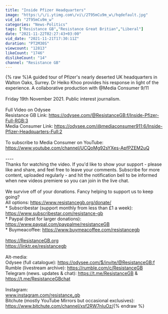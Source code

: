 ```yaml
---
title: "Inside Pfizer Headquarters"
image: "https:\/\/i.ytimg.com\/vi\/2T95mCu9m_w\/hqdefault.jpg"
vid_id: "2T95mCu9m_w"
categories: "News-Politics"
tags: ["Resistance GB","Resistance Great Britian","Liberal"]
date: "2021-11-22T02:27:43+03:00"
vid_date: "2021-11-21T17:30:11Z"
duration: "PT2M30S"
viewcount: "12813"
likeCount: "1746"
dislikeCount: "14"
channel: "Resistance GB"
---
```

{% raw %}A guided tour of Pfizer's nearly deserted UK headquarters in Walton Oaks, Surrey. Dr Heiko Khoo provides his response in light of the experience. A collaborative production with @Media Consumer 9/11 <br /><br />Friday 19th November 2021. Public interest journalism.<br /><br />Full Video on Odysee<br />Resistance GB Link: <a rel="nofollow" target="blank" href="https://odysee.com/@ResistanceGB:f/Inside-Pfizer-Full-RGB:3">https://odysee.com/@ResistanceGB:f/Inside-Pfizer-Full-RGB:3</a><br />Media Consumer Link: <a rel="nofollow" target="blank" href="https://odysee.com/@mediaconsumer911:6/Inside-Pfizer-Headquarters-Full:2">https://odysee.com/@mediaconsumer911:6/Inside-Pfizer-Headquarters-Full:2</a><br /><br />To subscribe to Media Consumer on YouTube: <a rel="nofollow" target="blank" href="https://www.youtube.com/channel/UCQoMg92sYXes-ApfPZEM2uQ">https://www.youtube.com/channel/UCQoMg92sYXes-ApfPZEM2uQ</a><br /><br />----<br />Thanks for watching the video. If you'd like to show your support - please like and share, and feel free to leave your comments. Subscribe for more content, uploaded regularly - and hit the notification bell to be informed when new videos premiere so you can join in the live chat.<br /><br />We survive off of your donations. Fancy helping to support us to keep going?<br />All options: <a rel="nofollow" target="blank" href="https://www.resistancegb.org/donate/">https://www.resistancegb.org/donate/</a><br />* Subscribestar (support monthly from less than £1 a week): <a rel="nofollow" target="blank" href="https://www.subscribestar.com/resistance-gb">https://www.subscribestar.com/resistance-gb</a><br />* Paypal (best for larger donations): <a rel="nofollow" target="blank" href="https://www.paypal.com/paypalme/resistanceGB">https://www.paypal.com/paypalme/resistanceGB</a><br />* Buymeacoffee: <a rel="nofollow" target="blank" href="https://www.buymeacoffee.com/resistancegb">https://www.buymeacoffee.com/resistancegb</a><br /><br /><a rel="nofollow" target="blank" href="https://ResistanceGB.org">https://ResistanceGB.org</a><br /><a rel="nofollow" target="blank" href="https://linktr.ee/resistancegb">https://linktr.ee/resistancegb</a><br /><br />Alt-media:<br />Odysee (full catalogue): <a rel="nofollow" target="blank" href="https://odysee.com/$/invite/@ResistanceGB:f">https://odysee.com/$/invite/@ResistanceGB:f</a><br />Rumble (livestream archive): <a rel="nofollow" target="blank" href="https://rumble.com/c/ResistanceGB">https://rumble.com/c/ResistanceGB</a><br />Telegram (news. updates &amp; chat): <a rel="nofollow" target="blank" href="https://t.me/ResistanceGB">https://t.me/ResistanceGB</a> &amp; <a rel="nofollow" target="blank" href="https://t.me/ResistanceGBchat">https://t.me/ResistanceGBchat</a><br /><br />Instagram:  <br />www.instagram.com/resistance_gb<br />Bitchute (mostly YouTube Mirrors but occasional exclusives):<br /><a rel="nofollow" target="blank" href="https://www.bitchute.com/channel/xsf2RW7nIuOz/">https://www.bitchute.com/channel/xsf2RW7nIuOz/</a>{% endraw %}

